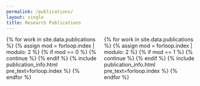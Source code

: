 ```yaml
---
permalink: /publications/
layout: single
title: Research Publications
---
```


<div style="width: 48%;float:left;margin:auto;">
{% for work in site.data.publications %}
{% assign mod = forloop.index | modulo: 2 %}
{% if mod == 0 %}
{% continue %}
{% endif %}
{% include publication_info.html pre_text=forloop.index %}
{% endfor %}
</div>
<div style="width: 48%;float:right;margin:auto;">
{% for work in site.data.publications %}
{% assign mod = forloop.index | modulo: 2 %}
{% if mod == 1 %}
{% continue %}
{% endif %}
{% include publication_info.html pre_text=forloop.index %}
{% endfor %}
</div>
